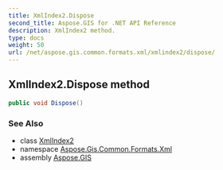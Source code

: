 ```yaml
---
title: XmlIndex2.Dispose
second_title: Aspose.GIS for .NET API Reference
description: XmlIndex2 method. 
type: docs
weight: 50
url: /net/aspose.gis.common.formats.xml/xmlindex2/dispose/
---
```

## XmlIndex2.Dispose method

```csharp
public void Dispose()
```

### See Also

* class [XmlIndex2](../)
* namespace [Aspose.Gis.Common.Formats.Xml](../../xmlindex2/)
* assembly [Aspose.GIS](../../../)


